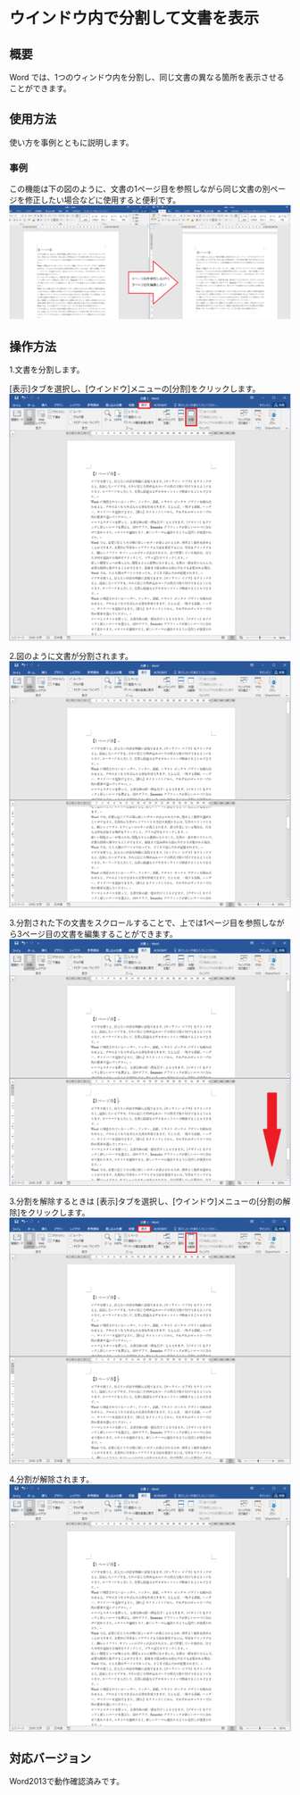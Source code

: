 # ウインドウ内で分割して文書を表示

## 概要	
Word では、1つのウィンドウ内を分割し、同じ文書の異なる箇所を表示させることができます。

## 使用方法	
使い方を事例とともに説明します。

### 事例
この機能は下の図のように、文書の1ページ目を参照しながら同じ文書の別ページを修正したい場合などに使用すると便利です。
![](image1.png)

## 操作方法	

1.文書を分割します。

[表示]タブを選択し、[ウインドウ]メニューの[分割]をクリックします。
![](image2.png)


2.図のように文書が分割されます。
![](image3.png)

3.分割された下の文書をスクロールすることで、上では1ページ目を参照しながら3ページ目の文書を編集することができます。
![](image4.png)

3.分割を解除するときは [表示]タブを選択し、[ウインドウ]メニューの[分割の解除]をクリックします。
![](image5.png)

4.分割が解除されます。
![](image6.png)

## 対応バージョン
Word2013で動作確認済みです。
